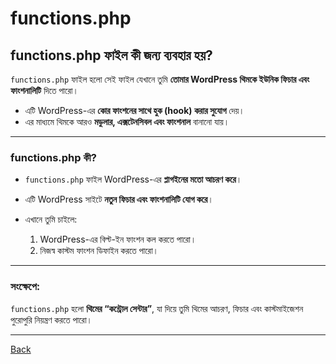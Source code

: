 # functions.php

## functions.php ফাইল কী জন্য ব্যবহার হয়?

`functions.php` ফাইল হলো সেই ফাইল যেখানে তুমি **তোমার WordPress থিমকে ইউনিক ফিচার এবং ফাংশনালিটি** দিতে পারো।

* এটি WordPress-এর **কোর ফাংশনের সাথে হুক (hook) করার সুযোগ** দেয়।
* এর মাধ্যমে থিমকে আরও **মডুলার, এক্সটেনসিবল এবং ফাংশনাল** বানানো যায়।

---

### functions.php কী?

* `functions.php` ফাইল WordPress-এর **প্লাগইনের মতো আচরণ করে**।
* এটি WordPress সাইটে **নতুন ফিচার এবং ফাংশনালিটি যোগ করে**।
* এখানে তুমি চাইলে:

  1. WordPress-এর বিল্ট-ইন ফাংশন কল করতে পারো।
  2. নিজস্ব কাস্টম ফাংশন ডিফাইন করতে পারো।

---

### সংক্ষেপে:

`functions.php` হলো **থিমের “কন্ট্রোল সেন্টার”**, যা দিয়ে তুমি থিমের আচরণ, ফিচার এবং কাস্টমাইজেশন পুরোপুরি নিয়ন্ত্রণ করতে পারো।

---
[Back](../README.md)